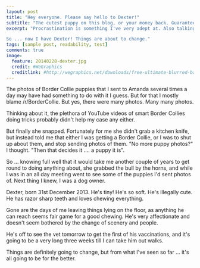 ```yaml
---
layout: post
title: "Hey everyone. Please say hello to Dexter!"
subtitle: "The cutest puppy on this blog, or your money back. Guaranteed!"
excerpt: "Procrastination is something I've very adept at. Also talking about how I wished I had a dog. Plainly I did that too much, as Amanda finally snapped and decided it was time for me to put up or shut up. To be fair, she didn't really give me much of an option.

So ... now I have Dexter! Things are about to change."
tags: [sample post, readability, test]
comments: true
image:
  feature: 20140228-dexter.jpg
  credit: #WeGraphics
  creditlink: #http://wegraphics.net/downloads/free-ultimate-blurred-background-pack/
---
```


The photos of Border Collie puppies that I sent to Amanda several times a day may have had something to do with it I guess. But for that I mostly blame /r/BorderCollie. But yes, there were many photos. Many many photos.

Thinking about it, the plethora of YouTube videos of smart Border Collies doing tricks probably didn't help my case any either.

But finally she snapped. Fortunately for me she didn't grab a kitchen knife, but instead told me that either I was getting a Border Collie, or I was to shut up about them, and stop sending photos of them. "No more puppy photos?" I thought. "Then that decides it .... a puppy it is".

So ... knowing full well that it would take me another couple of years to get round to doing anything about, she grabbed the bull by the horns, and while I was in an all day meeting went to see some of the puppies I'd sent photos of. Next thing I knew, I was a dog owner.

Dexter, born 31st December 2013. He's tiny! He's so soft. He's illegally cute. He has razor sharp teeth and loves chewing everything.

Gone are the days of me leaving things lying on the floor, as anything he can reach seems fair game for a good chewing. He's very affectionate and doesn't seem bothered by the change of scenery and people.

He's off to see the vet tomorrow to get the first of his vaccinations, and it's going to be a very long three weeks till I can take him out walks.

Things are definitely going to change, but from what I've seen so far ... it's all going to be for the better.
